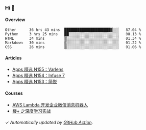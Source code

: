 ### Hi 👋

#### Overview

<!--START_SECTION:waka-->
```text
Other      36 hrs 43 mins  █████████████████████▓░░░   87.04 % 
Python     3 hrs 25 mins   ██░░░░░░░░░░░░░░░░░░░░░░░   08.13 % 
HTML       34 mins         ▒░░░░░░░░░░░░░░░░░░░░░░░░   01.34 % 
Markdown   30 mins         ▒░░░░░░░░░░░░░░░░░░░░░░░░   01.22 % 
CSS        26 mins         ▒░░░░░░░░░░░░░░░░░░░░░░░░   01.06 % 
```
<!--END_SECTION:waka-->

#### Articles

<!-- BLOG:START -->
- [Apps 精选 N155：Varlens](https://huhuhang.com/post/product-hunt/product-hunt-n155)
- [Apps 精选 N154：Infuse 7](https://huhuhang.com/post/product-hunt/product-hunt-n154)
- [Apps 精选 N153：简悦](https://huhuhang.com/post/product-hunt/product-hunt-n153)
<!-- BLOG:END -->

#### Courses

<!-- SYL:START -->
- [AWS Lambda 开发企业微信消息机器人](https://lanqiao.cn/courses/2868)
- [楼+ 之深度学习实战](https://lanqiao.cn/courses/2617)
<!-- SYL:END -->

###### ✓ Automatically updated by [GitHub Action](https://github.com/huhuhang/huhuhang/actions).

